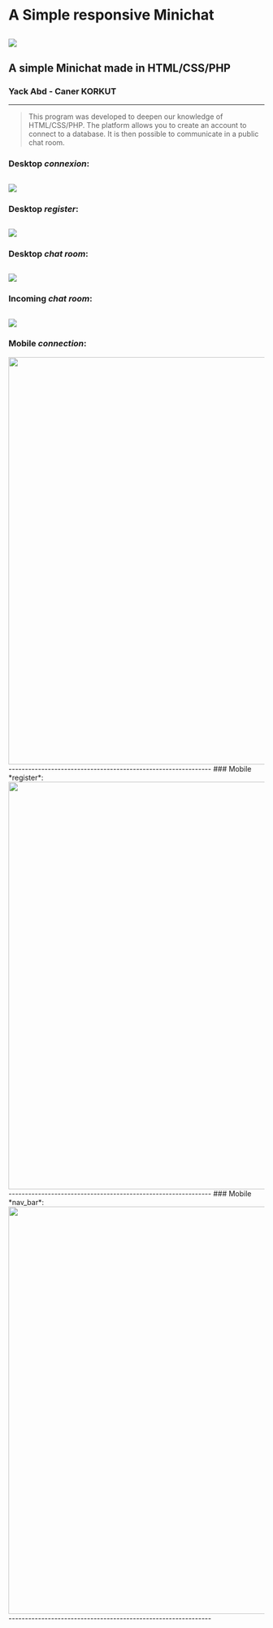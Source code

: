 # A Simple responsive Minichat
 
![](https://pandao.github.io/editor.md/images/logos/editormd-logo-180x180.png)
--------------------------------------------------------------
## A simple Minichat made in HTML/CSS/PHP
### Yack Abd - Caner KORKUT
--------------------------------------------------------------
> This program was developed to deepen our knowledge of HTML/CSS/PHP. The platform allows you to create an account to connect to a database. It is then possible to communicate in a public chat room.
### Desktop *connexion*:
![](http://minichat.ddns.net/img_md/Minichat_screen/desktop_connection.JPG)
--------------------------------------------------------------
### Desktop *register*:
![](http://minichat.ddns.net/img_md/Minichat_screen/desktop_register.JPG)
--------------------------------------------------------------
### Desktop *chat room*:
![](http://minichat.ddns.net/img_md/Minichat_screen/desktop_chat_room.JPG)
--------------------------------------------------------------
### Incoming *chat room*:
![](http://minichat.ddns.net/img_md/Minichat_screen/Incomming_chat_room.JPG)  
--------------------------------------------------------------
### Mobile *connection*:
<img src="http://minichat.ddns.net/img_md/Minichat_screen/mobile_connection.jpg" width="auto" height="800" />
--------------------------------------------------------------
### Mobile *register*:
<img src="http://minichat.ddns.net/img_md/Minichat_screen/mobile_register.jpg" width="auto" height="800" />
--------------------------------------------------------------
### Mobile *nav_bar*:
<img src="http://minichat.ddns.net/img_md/Minichat_screen/mobile_nav_bar.jpg" width="auto" height="800" />
--------------------------------------------------------------
